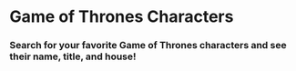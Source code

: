 # Game of Thrones Characters

### Search for your favorite Game of Thrones characters and see their name, title, and house!
